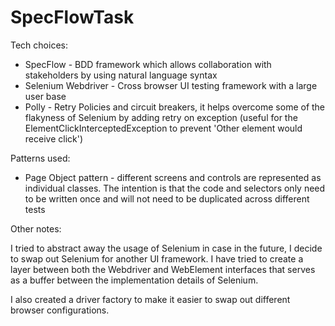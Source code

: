 # SpecFlowTask

Tech choices:

* SpecFlow - BDD framework which allows collaboration with stakeholders by using natural language syntax
* Selenium Webdriver - Cross browser UI testing framework with a large user base
* Polly	- Retry Policies and circuit breakers, it helps overcome some of the flakyness of Selenium by adding retry on exception (useful for the ElementClickInterceptedException to prevent 'Other element would receive click') 


Patterns used:

* Page Object pattern - different screens and controls are represented as individual classes.  The intention is that the code and selectors only need to be written once and will not need to be duplicated across different tests


Other notes:

I tried to abstract away the usage of Selenium in case in the future, I decide to swap out Selenium for another UI framework.  I have tried to create a layer between both the Webdriver and WebElement interfaces that serves as a buffer between the implementation details of Selenium.

I also created a driver factory to make it easier to swap out different browser configurations.